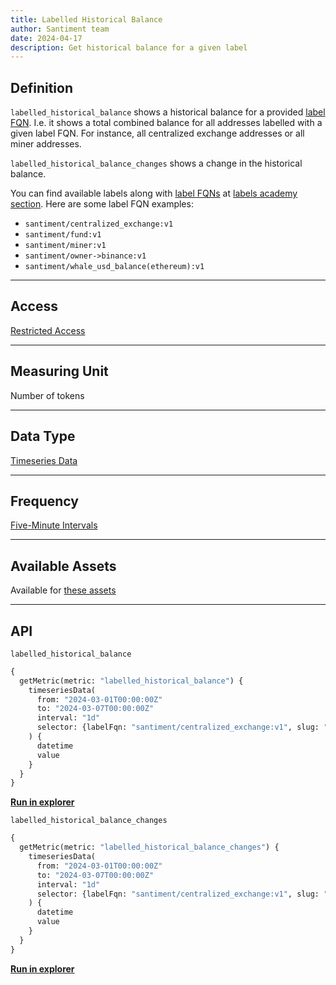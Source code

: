 ```yaml
---
title: Labelled Historical Balance 
author: Santiment team
date: 2024-04-17
description: Get historical balance for a given label
---
```


## Definition

`labelled_historical_balance` shows a historical balance for a provided [label FQN](/labels/label-fqn). I.e. it shows a total combined balance for all addresses labelled with a given label FQN. For instance, all centralized exchange addresses or all miner addresses.

`labelled_historical_balance_changes` shows a change in the historical balance.

You can find available labels along with [label FQNs](/labels/label-fqn) at [labels academy section](labels/#domains).
Here are some label FQN examples:
* `santiment/centralized_exchange:v1`
* `santiment/fund:v1`
* `santiment/miner:v1`
* `santiment/owner->binance:v1`
* `santiment/whale_usd_balance(ethereum):v1`

---

## Access

[Restricted Access](/metrics/details/access#restricted-access)

---

## Measuring Unit

Number of tokens

---

## Data Type

[Timeseries Data](/metrics/details/data-type#timeseries-data)

---

## Frequency

[Five-Minute Intervals](/metrics/details/frequency#five-minute-frequency)

---

## Available Assets

Available for [these assets](https://api.santiment.net/graphiql?variables=&query=%7B%0A%20%20getMetric(metric%3A%20%22labelled_historical_balance%22)%20%7B%0A%20%20%20%20metadata%20%7B%0A%20%20%20%20%20%20availableSlugs%0A%20%20%20%20%7D%0A%20%20%7D%0A%7D%0A)

---

## API

`labelled_historical_balance`

```graphql
{
  getMetric(metric: "labelled_historical_balance") {
    timeseriesData(
      from: "2024-03-01T00:00:00Z"
      to: "2024-03-07T00:00:00Z"
      interval: "1d"
      selector: {labelFqn: "santiment/centralized_exchange:v1", slug: "ethereum"}
    ) {
      datetime
      value
    }
  }
}
```

[**Run in explorer**](https://api.santiment.net/graphiql?query=%7B%0A%20%20getMetric(metric%3A%20%22labelled_historical_balance%22)%20%7B%0A%20%20%20%20timeseriesData(%0A%20%20%20%20%20%20from%3A%20%222024-03-01T00%3A00%3A00Z%22%0A%20%20%20%20%20%20to%3A%20%222024-03-07T00%3A00%3A00Z%22%0A%20%20%20%20%20%20interval%3A%20%221d%22%0A%20%20%20%20%20%20selector%3A%20%7BlabelFqn%3A%20%22santiment%2Fcentralized_exchange%3Av1%22%2C%20slug%3A%20%22ethereum%22%7D%0A%20%20%20%20)%20%7B%0A%20%20%20%20%20%20datetime%0A%20%20%20%20%20%20value%0A%20%20%20%20%7D%0A%20%20%7D%0A%7D&variables=%7B%7D)

`labelled_historical_balance_changes`

```graphql
{
  getMetric(metric: "labelled_historical_balance_changes") {
    timeseriesData(
      from: "2024-03-01T00:00:00Z"
      to: "2024-03-07T00:00:00Z"
      interval: "1d"
      selector: {labelFqn: "santiment/centralized_exchange:v1", slug: "ethereum"}
    ) {
      datetime
      value
    }
  }
}
```
[**Run in explorer**](https://api.santiment.net/graphiql?query=%7B%0A%20%20getMetric(metric%3A%20%22labelled_historical_balance_changes%22)%20%7B%0A%20%20%20%20timeseriesData(%0A%20%20%20%20%20%20from%3A%20%222024-03-01T00%3A00%3A00Z%22%0A%20%20%20%20%20%20to%3A%20%222024-03-07T00%3A00%3A00Z%22%0A%20%20%20%20%20%20interval%3A%20%221d%22%0A%20%20%20%20%20%20selector%3A%20%7BlabelFqn%3A%20%22santiment%2Fcentralized_exchange%3Av1%22%2C%20slug%3A%20%22ethereum%22%7D%0A%20%20%20%20)%20%7B%0A%20%20%20%20%20%20datetime%0A%20%20%20%20%20%20value%0A%20%20%20%20%7D%0A%20%20%7D%0A%7D&variables=%7B%7D)
